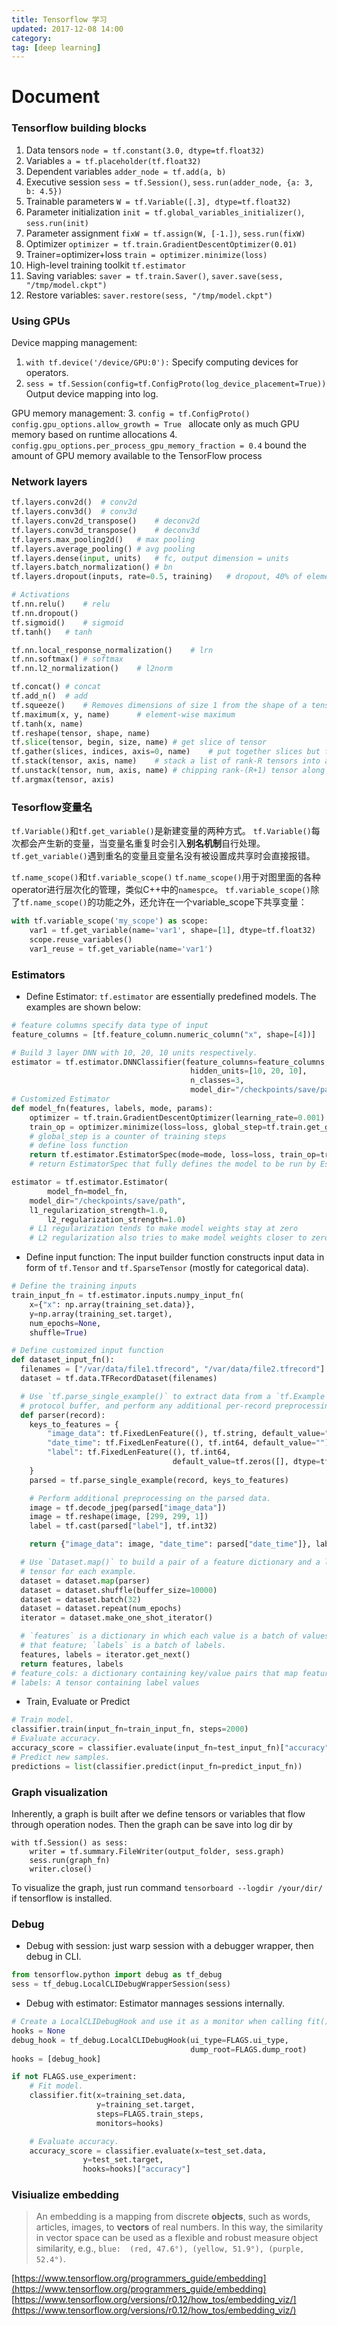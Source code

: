 ```yaml
---
title: Tensorflow 学习
updated: 2017-12-08 14:00
category: 
tag: [deep learning]
---
```


# Document


### Tensorflow building blocks

1. Data tensors `node = tf.constant(3.0, dtype=tf.float32)`
3. Variables `a = tf.placeholder(tf.float32)`
2. Dependent variables `adder_node = tf.add(a, b)`
4. Executive session `sess = tf.Session()`, `sess.run(adder_node, {a: 3, b: 4.5})`
5. Trainable parameters `W = tf.Variable([.3], dtype=tf.float32)`
6. Parameter initialization `init = tf.global_variables_initializer()`, `sess.run(init)`
7. Parameter assignment `fixW = tf.assign(W, [-1.])`, `sess.run(fixW)`
8. Optimizer `optimizer = tf.train.GradientDescentOptimizer(0.01)`
9. Trainer=optimizer+loss `train = optimizer.minimize(loss)`
10. High-level training toolkit `tf.estimator`
11. Saving variables: `saver = tf.train.Saver()`, `saver.save(sess, "/tmp/model.ckpt")`
12. Restore variables: `saver.restore(sess, "/tmp/model.ckpt")`

### Using GPUs

Device mapping management:
1. `with tf.device('/device/GPU:0'):` Specify computing devices for operators.
2. `sess = tf.Session(config=tf.ConfigProto(log_device_placement=True))
` Output device mapping into log.

GPU memory management:
3. `config = tf.ConfigProto() config.gpu_options.allow_growth = True `
allocate only as much GPU memory based on runtime allocations
4. `config.gpu_options.per_process_gpu_memory_fraction = 0.4` bound the amount of GPU memory available to the TensorFlow process

### Network layers

```python
tf.layers.conv2d()	# conv2d
tf.layers.conv3d()	# conv3d
tf.layers.conv2d_transpose()	# deconv2d
tf.layers.conv3d_transpose()	# deconv3d
tf.layers.max_pooling2d()	# max pooling
tf.layers.average_pooling()	# avg pooling
tf.layers.dense(input, units)	# fc, output dimension = units
tf.layers.batch_normalization()	# bn
tf.layers.dropout(inputs, rate=0.5, training)	# dropout, 40% of elements are dropped out only in training mode

# Activations
tf.nn.relu()	# relu
tf.nn.dropout()
tf.sigmoid()	# sigmoid
tf.tanh()	# tanh

tf.nn.local_response_normalization()	# lrn
tf.nn.softmax()	# softmax
tf.nn.l2_normalization()	# l2norm

tf.concat()	# concat
tf.add_n()	# add
tf.squeeze()	# Removes dimensions of size 1 from the shape of a tensor
tf.maximum(x, y, name)		# element-wise maximum
tf.tanh(x, name)
tf.reshape(tensor, shape, name)
tf.slice(tensor, begin, size, name)	# get slice of tensor
tf.gather(slices, indices, axis=0, name)	# put together slices but follow the order of indices
tf.stack(tensor, axis, name)	# stack a list of rank-R tensors into a rank-(R+1) one
tf.unstack(tensor, num, axis, name)	# chipping rank-(R+1) tensor along axis into a amount of num rank-R tensors
tf.argmax(tensor, axis)
```

### Tesorflow变量名
`tf.Variable()`和`tf.get_variable()`是新建变量的两种方式。
`tf.Variable()`每次都会产生新的变量，当变量名重复时会引入**别名机制**自行处理。
`tf.get_variable()`遇到重名的变量且变量名没有被设置成共享时会直接报错。

`tf.name_scope()`和`tf.variable_scope()`
`tf.name_scope()`用于对图里面的各种operator进行层次化的管理，类似C++中的`namespce`。
`tf.variable_scope()`除了`tf.name_scope()`的功能之外，还允许在一个variable_scope下共享变量：
```python
with tf.variable_scope('my_scope') as scope:
	var1 = tf.get_variable(name='var1', shape=[1], dtype=tf.float32)
	scope.reuse_variables()
	var1_reuse = tf.get_variable(name='var1')
```

### Estimators
* Define Estimator: `tf.estimator` are essentially predefined models. The examples are shown below:

```python
# feature columns specify data type of input
feature_columns = [tf.feature_column.numeric_column("x", shape=[4])]

# Build 3 layer DNN with 10, 20, 10 units respectively.
estimator = tf.estimator.DNNClassifier(feature_columns=feature_columns,
                                        hidden_units=[10, 20, 10],
                                        n_classes=3,
                                        model_dir="/checkpoints/save/path")
# Customized Estimator
def model_fn(features, labels, mode, params):
	optimizer = tf.train.GradientDescentOptimizer(learning_rate=0.001)
	train_op = optimizer.minimize(loss=loss, global_step=tf.train.get_global_step())
	# global_step is a counter of training steps
	# define loss function
	return tf.estimator.EstimatorSpec(mode=mode, loss=loss, train_op=train_op)
	# return EstimatorSpec that fully defines the model to be run by Estimator

estimator = tf.estimator.Estimator(
    	model_fn=model_fn, 
	model_dir="/checkpoints/save/path",
	l1_regularization_strength=1.0,
        l2_regularization_strength=1.0)
	# L1 regularization tends to make model weights stay at zero
	# L2 regularization also tries to make model weights closer to zero but not necessarily zero
```

* Define input function: The input builder function constructs input data in form of `tf.Tensor` and `tf.SparseTensor` (mostly for categorical data).

```python
# Define the training inputs
train_input_fn = tf.estimator.inputs.numpy_input_fn(
    x={"x": np.array(training_set.data)},
    y=np.array(training_set.target),
    num_epochs=None,
    shuffle=True)

# Define customized input function
def dataset_input_fn():
  filenames = ["/var/data/file1.tfrecord", "/var/data/file2.tfrecord"]
  dataset = tf.data.TFRecordDataset(filenames)

  # Use `tf.parse_single_example()` to extract data from a `tf.Example`
  # protocol buffer, and perform any additional per-record preprocessing.
  def parser(record):
    keys_to_features = {
        "image_data": tf.FixedLenFeature((), tf.string, default_value=""),
        "date_time": tf.FixedLenFeature((), tf.int64, default_value=""),
        "label": tf.FixedLenFeature((), tf.int64,
                                    default_value=tf.zeros([], dtype=tf.int64)),
    }
    parsed = tf.parse_single_example(record, keys_to_features)

    # Perform additional preprocessing on the parsed data.
    image = tf.decode_jpeg(parsed["image_data"])
    image = tf.reshape(image, [299, 299, 1])
    label = tf.cast(parsed["label"], tf.int32)

    return {"image_data": image, "date_time": parsed["date_time"]}, label

  # Use `Dataset.map()` to build a pair of a feature dictionary and a label
  # tensor for each example.
  dataset = dataset.map(parser)
  dataset = dataset.shuffle(buffer_size=10000)
  dataset = dataset.batch(32)
  dataset = dataset.repeat(num_epochs)
  iterator = dataset.make_one_shot_iterator()

  # `features` is a dictionary in which each value is a batch of values for
  # that feature; `labels` is a batch of labels.
  features, labels = iterator.get_next()
  return features, labels
# feature_cols: a dictionary containing key/value pairs that map feature column names to Tensors
# labels: A tensor containing label values
```

* Train, Evaluate or Predict

```python
# Train model.
classifier.train(input_fn=train_input_fn, steps=2000)
# Evaluate accuracy.
accuracy_score = classifier.evaluate(input_fn=test_input_fn)["accuracy"]
# Predict new samples.
predictions = list(classifier.predict(input_fn=predict_input_fn))
```

### Graph visualization
Inherently, a graph is built after we define tensors or variables that flow through operation nodes. 
Then the graph can be save into log dir by
```
with tf.Session() as sess:
    writer = tf.summary.FileWriter(output_folder, sess.graph)
    sess.run(graph_fn)
    writer.close()
```
To visualize the graph, just run command `tensorboard --logdir /your/dir/` if tensorflow is installed.

### Debug

* Debug with session: just warp session with a debugger wrapper, then debug in CLI.

```python
from tensorflow.python import debug as tf_debug
sess = tf_debug.LocalCLIDebugWrapperSession(sess)
```

* Debug with estimator: Estimator mannages sessions internally.

```python
# Create a LocalCLIDebugHook and use it as a monitor when calling fit().
hooks = None
debug_hook = tf_debug.LocalCLIDebugHook(ui_type=FLAGS.ui_type,
                                        dump_root=FLAGS.dump_root)
hooks = [debug_hook]

if not FLAGS.use_experiment:
	# Fit model.
	classifier.fit(x=training_set.data,
                   y=training_set.target,
                   steps=FLAGS.train_steps,
                   monitors=hooks)

	# Evaluate accuracy.
	accuracy_score = classifier.evaluate(x=test_set.data,
				y=test_set.target,
				hooks=hooks)["accuracy"]
```

### Visiualize embedding

> An embedding is a mapping from discrete **objects**, such as words, articles, images, to **vectors** of real numbers. In this way, the similarity in vector space can be used as a flexible and robust measure object similarity, e.g., `blue:  (red, 47.6°), (yellow, 51.9°), (purple, 52.4°)`.

[https://www.tensorflow.org/programmers_guide/embedding](https://www.tensorflow.org/programmers_guide/embedding)
[https://www.tensorflow.org/versions/r0.12/how_tos/embedding_viz/](https://www.tensorflow.org/versions/r0.12/how_tos/embedding_viz/)

